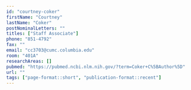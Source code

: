 ```yaml
---
id: "courtney-coker"
firstName: "Courtney"
lastName: "Coker"
postNominalLetters: ""
titles: ["Staff Associate"]
phone: "851-4792"
fax: ""
email: "cc3703@cumc.columbia.edu"
room: "401A"
researchAreas: []
pubmed: "https://pubmed.ncbi.nlm.nih.gov/?term=Coker+C%5BAuthor%5D"
url: ""
tags: ["page-format::short", "publication-format::recent"]
---
```

